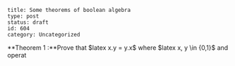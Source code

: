 ~~~~ 
title: Some theorems of boolean algebra 
type: post
status: draft
id: 604
category: Uncategorized
~~~~

**Theorem 1 :**Prove that \$latex x.y = y.x\$ where \$latex x, y \\in
{0,1}\$ and operat
